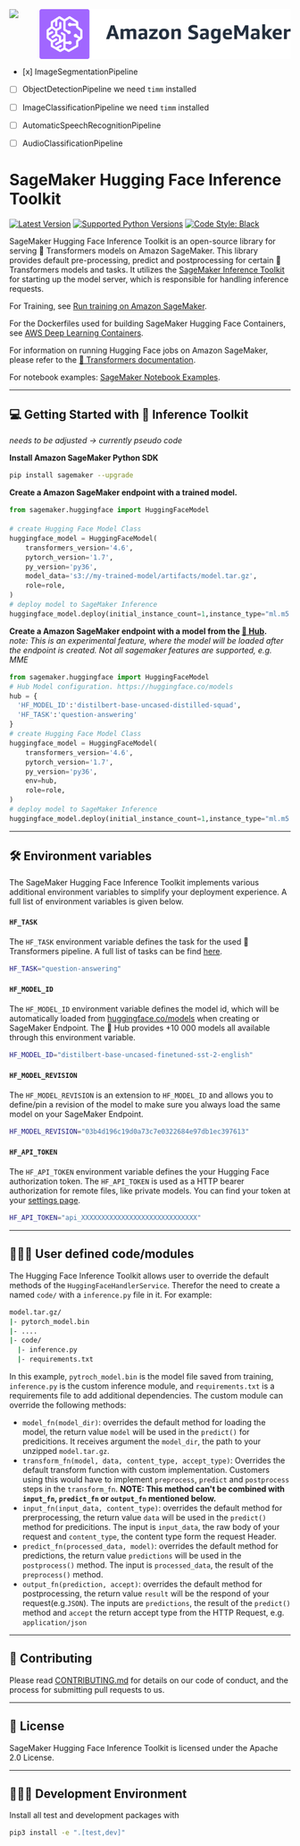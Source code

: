 <div style="display:flex; text-align:center;">
<img src="https://huggingface.co/front/assets/huggingface_logo.svg" width="100"/> 
<img src="https://github.com/aws/sagemaker-inference-toolkit/raw/master/branding/icon/sagemaker-banner.png" width="450"/>
</div>


* [x] ImageSegmentationPipeline
* [ ] ObjectDetectionPipeline we need `timm` installed
* [ ] ImageClassificationPipeline we need `timm` installed
* [ ] AutomaticSpeechRecognitionPipeline 
* [ ] AudioClassificationPipeline 


# SageMaker Hugging Face Inference Toolkit 

[![Latest Version](https://img.shields.io/pypi/v/sagemaker_huggingface_inference_toolkit.svg)](https://pypi.python.org/pypi/sagemaker_huggingface_inference_toolkit) [![Supported Python Versions](https://img.shields.io/pypi/pyversions/sagemaker_huggingface_inference_toolkit.svg)](https://pypi.python.org/pypi/sagemaker_huggingface_inference_toolkit) [![Code Style: Black](https://img.shields.io/badge/code_style-black-000000.svg)](https://github.com/python/black)


SageMaker Hugging Face Inference Toolkit is an open-source library for serving 🤗 Transformers models on Amazon SageMaker. This library provides default pre-processing, predict and postprocessing for certain 🤗 Transformers models and tasks. It utilizes the [SageMaker Inference Toolkit](https://github.com/aws/sagemaker-inference-toolkit) for starting up the model server, which is responsible for handling inference requests.

For Training, see [Run training on Amazon SageMaker](https://huggingface.co/docs/sagemaker/train).

For the Dockerfiles used for building SageMaker Hugging Face Containers, see [AWS Deep Learning Containers](https://github.com/aws/deep-learning-containers/tree/master/huggingface).

For information on running Hugging Face jobs on Amazon SageMaker, please refer to the [🤗 Transformers documentation](https://huggingface.co/docs/sagemaker).

For notebook examples: [SageMaker Notebook Examples](https://github.com/huggingface/notebooks/tree/master/sagemaker).

---
## 💻  Getting Started with 🤗 Inference Toolkit

_needs to be adjusted -> currently pseudo code_

**Install Amazon SageMaker Python SDK**

```bash
pip install sagemaker --upgrade
```

**Create a Amazon SageMaker endpoint with a trained model.**

```python
from sagemaker.huggingface import HuggingFaceModel

# create Hugging Face Model Class
huggingface_model = HuggingFaceModel(
    transformers_version='4.6',
    pytorch_version='1.7',
    py_version='py36',
    model_data='s3://my-trained-model/artifacts/model.tar.gz',
    role=role,
)
# deploy model to SageMaker Inference
huggingface_model.deploy(initial_instance_count=1,instance_type="ml.m5.xlarge")
```


**Create a Amazon SageMaker endpoint with a model from the [🤗 Hub](https://huggingface.co/models).**  
_note: This is an experimental feature, where the model will be loaded after the endpoint is created. Not all sagemaker features are supported, e.g. MME_
```python
from sagemaker.huggingface import HuggingFaceModel
# Hub Model configuration. https://huggingface.co/models
hub = {
  'HF_MODEL_ID':'distilbert-base-uncased-distilled-squad',
  'HF_TASK':'question-answering'
}
# create Hugging Face Model Class
huggingface_model = HuggingFaceModel(
    transformers_version='4.6',
    pytorch_version='1.7',
    py_version='py36',
    env=hub,
    role=role,
)
# deploy model to SageMaker Inference
huggingface_model.deploy(initial_instance_count=1,instance_type="ml.m5.xlarge")
```

---

## 🛠️ Environment variables

The SageMaker Hugging Face Inference Toolkit implements various additional environment variables to simplify your deployment experience. A full list of environment variables is given below.

#### `HF_TASK`

The `HF_TASK` environment variable defines the task for the used 🤗 Transformers pipeline. A full list of tasks can be find [here](https://huggingface.co/transformers/main_classes/pipelines.html).

```bash
HF_TASK="question-answering"
```

#### `HF_MODEL_ID`

The `HF_MODEL_ID` environment variable defines the model id, which will be automatically loaded from [huggingface.co/models](https://huggingface.co/models) when creating or SageMaker Endpoint. The 🤗 Hub provides +10 000 models all available through this environment variable.

```bash
HF_MODEL_ID="distilbert-base-uncased-finetuned-sst-2-english"
```

#### `HF_MODEL_REVISION`

The `HF_MODEL_REVISION` is an extension to `HF_MODEL_ID` and allows you to define/pin a revision of the model to make sure you always load the same model on your SageMaker Endpoint.

```bash
HF_MODEL_REVISION="03b4d196c19d0a73c7e0322684e97db1ec397613"
```

#### `HF_API_TOKEN`

The `HF_API_TOKEN` environment variable defines the your Hugging Face authorization token. The `HF_API_TOKEN` is used as a HTTP bearer authorization for remote files, like private models. You can find your token at your [settings page](https://huggingface.co/settings/token).

```bash
HF_API_TOKEN="api_XXXXXXXXXXXXXXXXXXXXXXXXXXXXX"
```

---

## 🧑🏻‍💻 User defined code/modules

The Hugging Face Inference Toolkit allows user to override the default methods of the `HuggingFaceHandlerService`. Therefor the need to create a named `code/` with a `inference.py` file in it. 
For example:  
```bash
model.tar.gz/
|- pytorch_model.bin
|- ....
|- code/
  |- inference.py
  |- requirements.txt 
```
In this example, `pytroch_model.bin` is the model file saved from training, `inference.py` is the custom inference module, and `requirements.txt` is a requirements file to add additional dependencies.
The custom module can override the following methods:  

* `model_fn(model_dir)`: overrides the default method for loading the model, the return value `model` will be used in the `predict()` for predicitions. It receives argument the `model_dir`, the path to your unzipped `model.tar.gz`.
* `transform_fn(model, data, content_type, accept_type)`: Overrides the default transform function with custom implementation. Customers using this would have to implement `preprocess`, `predict` and `postprocess` steps in the `transform_fn`. **NOTE: This method can't be combined with `input_fn`, `predict_fn` or `output_fn` mentioned below.** 
* `input_fn(input_data, content_type)`: overrides the default method for prerprocessing, the return value `data` will be used in the `predict()` method for predicitions. The input is `input_data`, the raw body of your request and `content_type`, the content type form the request Header.
* `predict_fn(processed_data, model)`: overrides the default method for predictions, the return value `predictions` will be used in the `postprocess()` method. The input is `processed_data`, the result of the `preprocess()` method.
* `output_fn(prediction, accept)`: overrides the default method for postprocessing, the return value `result` will be the respond of your request(e.g.`JSON`). The inputs are `predictions`, the result of the `predict()` method and `accept` the return accept type from the HTTP Request, e.g. `application/json`




---
## 🤝 Contributing

Please read [CONTRIBUTING.md](https://github.com/aws/sagemaker-huggingface-inference-toolkit/blob/main/CONTRIBUTING.md)
for details on our code of conduct, and the process for submitting pull
requests to us.

---
## 📜  License

SageMaker Hugging Face Inference Toolkit is licensed under the Apache 2.0 License.

---

## 🧑🏻‍💻 Development Environment

Install all test and development packages with 

```bash
pip3 install -e ".[test,dev]"
```